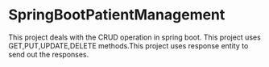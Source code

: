 # SpringBootPatientManagement
This project deals with the CRUD operation in spring boot. This project uses GET,PUT,UPDATE,DELETE methods.This project uses response entity to send out the responses.

